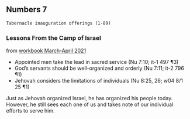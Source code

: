 ## Numbers 7

```
Tabernacle inauguration offerings (1-89)
```

### Lessons From the Camp of Israel

from [workbook March-April 2021](https://www.jw.org/en/library/jw-meeting-workbook/march-april-2021-mwb/Life-and-Ministry-Meeting-Schedule-for-March-1-7-2021/Lessons-From-the-Camp-of-Israel/)

- Appointed men take the lead in sacred service (Nu 7:10; it-1 497 ¶3)
- God’s servants should be well-organized and orderly (Nu 7:11; it-2 796 ¶1)
- Jehovah considers the limitations of individuals (Nu 8:25, 26; w04 8/1 25 ¶1)

Just as Jehovah organized Israel, he has organized his people today. However, he still sees each one of us and takes note of our individual efforts to serve him.
